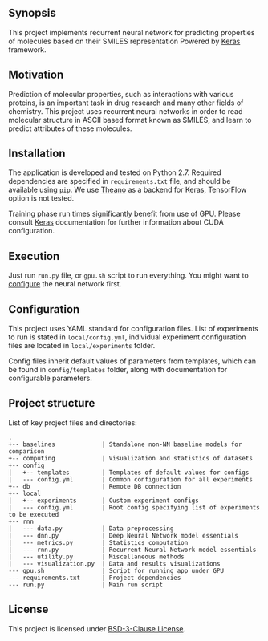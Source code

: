 ## Synopsis

This project implements recurrent neural network for predicting properties of molecules based on their SMILES representation Powered by [Keras](https://github.com/fchollet/keras) framework.

## Motivation

Prediction of molecular properties, such as interactions with various proteins, is an important task in drug research and many other fields of chemistry. This project uses recurrent neural networks in order to read molecular structure in ASCII based format known as SMILES, and learn to predict attributes of these molecules.

## Installation

The application is developed and tested on Python 2.7. Required dependencies are specified in `requirements.txt` file, and should be available using `pip`. We use [Theano](https://github.com/Theano/Theano) as a backend for Keras, TensorFlow option is not tested.

Training phase run times significantly benefit from use of GPU. Please consult [Keras](https://github.com/fchollet/keras) documentation for further information about CUDA configuration.

## Execution

Just run `run.py` file, or `gpu.sh` script to run everything. You might want to [configure](#configuration) the neural network first.

## Configuration

This project uses YAML standard for configuration files. List of experiments to run is stated in `local/config.yml`, individual experiment configuration files are located in `local/experiments` folder. 

Config files inherit default values of parameters from templates, which can be found in `config/templates` folder, along with documentation for configurable parameters.

## Project structure

List of key project files and directories:

```
.
+-- baselines             | Standalone non-NN baseline models for comparison
+-- computing             | Visualization and statistics of datasets
+-- config                
|   +-- templates         | Templates of default values for configs
|   --- config.yml        | Common configuration for all experiments
+-- db                    | Remote DB connection
+-- local
|   +-- experiments       | Custom experiment configs
|   --- config.yml        | Root config specifying list of experiments to be executed
+-- rnn
|   --- data.py           | Data preprocessing
|   --- dnn.py            | Deep Neural Network model essentials
|   --- metrics.py        | Statistics computation
|   --- rnn.py            | Recurrent Neural Network model essentials
|   --- utility.py        | Miscellaneous methods
|   --- visualization.py  | Data and results visualizations
--- gpu.sh                | Script for running app under GPU
--- requirements.txt      | Project dependencies
--- run.py                | Main run script
```

## License

This project is licensed under [BSD-3-Clause License](LICENSE).


